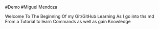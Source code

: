 #Demo 
#Miguel Mendoza
                                                                           
                                                                           
Welcome To The Beginning Of my Git/GitHub Learning As I go into ths md From a Tutorial to learn Commands as well as gain Knowledge

